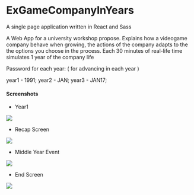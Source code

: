 # ExGameCompanyInYears

A single page application written in React and Sass

A Web App for a university workshop propose. 
Explains how a videogame company behave when growing, the actions of the company adapts to the the options you choose in the process.
Each 30 minutes of real-life time simulates 1 year of the company life

Password for each year: ( for advancing in each year ) 

year1 - 1991;
year2 - JAN;
year3 - JAN17;

#### Screenshots
- Year1 
<img src='https://github.com/afonsofcfonseca/ExGameCompanyInYears/blob/master/public/images/Screen Shot 2019-12-04 at 18.28.52.png'>

- Recap Screen
<img src='https://github.com/afonsofcfonseca/ExGameCompanyInYears/blob/master/public/images/recap.png'>

- Middle Year Event
<img src='https://github.com/afonsofcfonseca/ExGameCompanyInYears/blob/master/public/images/middleYearEvent.png'>

- End Screen
<img src='https://github.com/afonsofcfonseca/ExGameCompanyInYears/blob/master/public/images/endScreen.png'>
